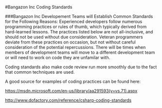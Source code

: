 #Bangazon Inc Coding Standards

###Bangazon Inc Developement Teams will Establish Common Standards for the Following Reasons:
Experienced developers follow numerous programming practices or rules of thumb, which typically derived from hard-learned lessons.
The practices listed below are not all-inclusive, and should not be used without due consideration.
Veteran programmers deviate from these practices on occasion, but not without careful consideration of the potential
repercussions. There will be times when members of development teams will move to a different development team or will 
need to work on code they are unfamilar with. 

Coding standards also make code review run more smoothly due to the fact that common techniques are used. 

A good source for examples of coding practices can be found here:

https://msdn.microsoft.com/en-us/library/aa291593(v=vs.71).aspx

http://www.dofactory.com/reference/csharp-coding-standards


